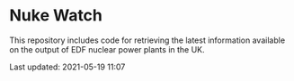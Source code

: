 # Nuke Watch

This repository includes code for retrieving the latest information available on the output of EDF nuclear power plants in the UK.

Last updated: 2021-05-19 11:07